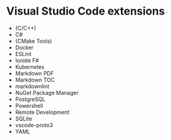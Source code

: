 # Visual Studio Code extensions

* (C/C++)
* C#
* (CMake Tools)
* Docker
* ESLint
* Ionide F#
* Kubernetes
* Markdown PDF
* Markdown TOC
* markdownlint
* NuGet Package Manager
* PostgreSQL
* Powershell
* Remote Development
* SQLite
* vscode-proto3
* YAML
